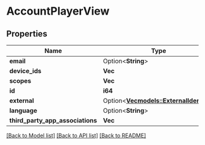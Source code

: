 # AccountPlayerView

## Properties

Name | Type | Description | Notes
------------ | ------------- | ------------- | -------------
**email** | Option<**String**> |  | [optional]
**device_ids** | **Vec<String>** |  | 
**scopes** | **Vec<String>** |  | 
**id** | **i64** |  | 
**external** | Option<[**Vec<models::ExternalIdentity>**](ExternalIdentity.md)> |  | [optional]
**language** | Option<**String**> |  | [optional]
**third_party_app_associations** | **Vec<String>** |  | 

[[Back to Model list]](../README.md#documentation-for-models) [[Back to API list]](../README.md#documentation-for-api-endpoints) [[Back to README]](../README.md)


